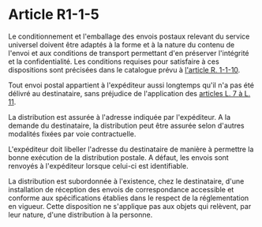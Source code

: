 # Article R1-1-5

Le conditionnement et l'emballage des envois postaux relevant du service universel doivent être adaptés à la forme et à la nature du contenu de l'envoi et aux conditions de transport permettant d'en préserver l'intégrité et la confidentialité. Les conditions requises pour satisfaire à ces dispositions sont précisées dans le catalogue prévu à [l'article R. 1-1-10][1]. 

Tout envoi postal appartient à l'expéditeur aussi longtemps qu'il n'a pas été délivré au destinataire, sans préjudice de l'application des [articles L. 7 à L. 11][2]. 

La distribution est assurée à l'adresse indiquée par l'expéditeur. A la demande du destinataire, la distribution peut être assurée selon d'autres modalités fixées par voie contractuelle. 

L'expéditeur doit libeller l'adresse du destinataire de manière à permettre la bonne exécution de la distribution postale. A défaut, les envois sont renvoyés à l'expéditeur lorsque celui-ci est identifiable. 

La distribution est subordonnée à l'existence, chez le destinataire, d'une installation de réception des envois de correspondance accessible et conforme aux spécifications établies dans le respect de la réglementation en vigueur. Cette disposition ne s'applique pas aux objets qui relèvent, par leur nature, d'une distribution à la personne.

 [1]: /affichCodeArticle.do?cidTexte=LEGITEXT000006070987&idArticle=LEGIARTI000006466158&dateTexte=&categorieLien=cid
 [2]: /affichCodeArticle.do?cidTexte=LEGITEXT000006070987&idArticle=LEGIARTI000006465333&dateTexte=&categorieLien=cid